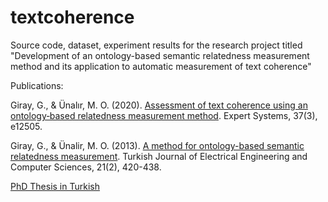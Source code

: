 # textcoherence
Source code, dataset, experiment results for the research project titled "Development of an ontology-based semantic relatedness measurement method and its application to automatic measurement of text coherence"

Publications:

Giray, G., & Ünalır, M. O. (2020). <a href="https://onlinelibrary.wiley.com/doi/full/10.1111/exsy.12505">Assessment of text coherence using an ontology‐based relatedness measurement method</a>. Expert Systems, 37(3), e12505.

Giray, G., & Ünalir, M. O. (2013). <a href="https://journals.tubitak.gov.tr/elektrik/vol21/iss2/9/">A method for ontology-based semantic relatedness measurement</a>. Turkish Journal of Electrical Engineering and Computer Sciences, 21(2), 420-438.

<a href="https://tez.yok.gov.tr/UlusalTezMerkezi/TezGoster?key=zD1B0cW7zVr3VcnZjitVXqQ9N3NBVuiNJh-Y-slWuav0AqzjyBZ-jFJaJ_FQhipQ">PhD Thesis in Turkish</a>
